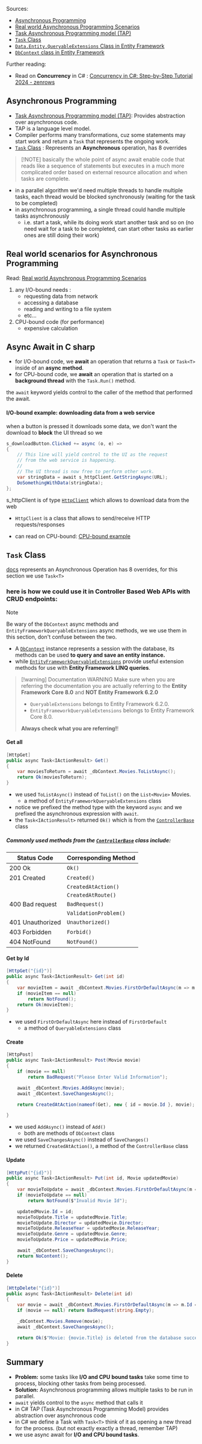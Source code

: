 Sources:
- [Asynchronous Programming](https://learn.microsoft.com/en-us/dotnet/csharp/asynchronous-programming/)
- [Real world Asynchronous Programming Scenarios](https://learn.microsoft.com/en-us/dotnet/csharp/asynchronous-programming/async-scenarios)
- [Task Asynchronous Programming model (TAP)](https://learn.microsoft.com/en-us/dotnet/csharp/asynchronous-programming/task-asynchronous-programming-model?source=recommendations)
- [`Task` Class](https://learn.microsoft.com/en-us/dotnet/api/system.threading.tasks.task?view=net-8.0)
- [`Data.Entity.QueryableExtensions` Class in Entity Framework](https://learn.microsoft.com/en-us/dotnet/api/system.data.entity.queryableextensions?view=entity-framework-6.2.0) 
- [`DbContext` class in Entity Framework](https://learn.microsoft.com/en-us/dotnet/api/microsoft.entityframeworkcore.dbcontext?view=efcore-8.0)

Further reading:
- Read on **Concurrency** in C# : [Concurrency in C#: Step-by-Step Tutorial 2024 - zenrows](https://www.zenrows.com/blog/concurrency-c-sharp)
## Asynchronous Programming
- [Task Asynchronous Programming model (TAP)](https://learn.microsoft.com/en-us/dotnet/csharp/asynchronous-programming/task-asynchronous-programming-model?source=recommendations): Provides abstraction over asynchronous code.
- TAP is a language level model.
- Compiler performs many transformations, cuz some statements may start work and return a `Task` that represents the ongoing work.
- [`Task` Class](https://learn.microsoft.com/en-us/dotnet/api/system.threading.tasks.task?view=net-8.0) : Represents an **Asynchronous** operation, has 8 overrides

> [!NOTE] basically the whole point of async await
> 	enable code that reads like a sequence of statements but executes in a much more complicated order based on external resource allocation and when tasks are complete.

- in a parallel algorithm we'd need multiple threads to handle multiple tasks, each thread would be blocked synchronously (waiting for the task to be completed)
- in asynchronous programming, a single thread could handle multiple tasks asynchronously
	- i.e. start a task, while its doing work start another task and so on (no need wait for a task to be completed, can start other tasks as earlier ones are still doing their work)

## Real world scenarios for Asynchronous Programming
Read: [Real world Asynchronous Programming Scenarios](https://learn.microsoft.com/en-us/dotnet/csharp/asynchronous-programming/async-scenarios)

1. any I/O-bound needs :
	- requesting data from network
	- accessing a database
	- reading and writing to a file system
	- etc...
2. CPU-bound code (for performance)
	- expensive calculation

## Async Await in C sharp
- for I/O-bound code, we **await** an operation that returns a `Task` or `Task<T>` inside of an **async method**.
- for CPU-bound code, we **await** an operation that is started on a **background thread** with the `Task.Run()` method.

the `await` keyword yields control to the caller of the method that performed the await.

#### I/O-bound example: downloading data from a web service

when a button is pressed it downloads some data, we don't want the download to **block** the UI thread so we 
```csharp
s_downloadButton.Clicked += async (o, e) =>
{
    // This line will yield control to the UI as the request
    // from the web service is happening.
    //
    // The UI thread is now free to perform other work.
    var stringData = await s_httpClient.GetStringAsync(URL);
    DoSomethingWithData(stringData);
};
```
s_httpClient is of type [`HttpClient`](https://learn.microsoft.com/en-us/dotnet/api/system.net.http.httpclient?view=net-8.0) which allows to download data from the web
 - `HttpClient` is a class that allows to send/receive HTTP requests/responses

- can read on CPU-bound: [CPU-bound example](https://www.zenrows.com/blog/concurrency-c-sharp)

## `Task` Class
[docs](https://learn.microsoft.com/en-us/dotnet/api/system.threading.tasks.task?view=net-8.0)
represents an Asynchronous Operation
has 8 overrides, for this section we use `Task<T>`
### here is how we could use it in Controller Based Web APIs with CRUD endpoints: 

> [!NOTE] 
> Be wary of the `DbContext` async methods and `EntityFrameworkQueryableExtensions` async methods, we we use them in this section, don't confuse between the two.
> - A [`DbContext`](https://learn.microsoft.com/en-us/dotnet/api/system.data.entity.dbcontext?view=entity-framework-6.2.0) instance represents a session with the database, its methods can be used **to query and save an entity instance.**
> - while [`EntityFrameworkQueryableExtensions`](https://learn.microsoft.com/en-us/dotnet/api/microsoft.entityframeworkcore.entityframeworkqueryableextensions?view=efcore-8.0) provide useful extension methods for use with **Entity Framework LINQ queries**.
> 

> [!warning] Documentation WARNING
> Make sure when you are referring the documentation you are actually referring to the **Entity Framework Core 8.0** and **NOT Entity Framework 6.2.0** 
> - `QueryableExtensions` belongs to Entity Framework 6.2.0.
> - `EntityFrameworkQueryableExtensions` belongs to Entity Framework Core 8.0.
> 
> **Always check what you are referring!**!

#### Get all
```csharp
[HttpGet]
public async Task<IActionResult> Get()
{
    var moviesToReturn = await _dbContext.Movies.ToListAsync();
    return Ok(moviesToReturn);
}
```
- we used `ToListAsync()` instead of `ToList()` on the `List<Movie>` Movies.
	- a method of ``EntityFrameworkQueryableExtensions`` class
- notice we prefixed the method type with the keyword `async` and we prefixed the asynchronous expression with `await`.
- the `Task<IActionResult>` returned `Ok()` which is from the [`ControllerBase`](https://learn.microsoft.com/en-us/dotnet/api/microsoft.aspnetcore.mvc.controllerbase?view=aspnetcore-8.0) class

##### Commonly used methods from the [`ControllerBase`](https://learn.microsoft.com/en-us/dotnet/api/microsoft.aspnetcore.mvc.controllerbase?view=aspnetcore-8.0) class include:

| Status Code      | Corresponding Method  |
| ---------------- | --------------------- |
| 200 Ok           | `Ok()`                |
| 201 Created      | `Created()`           |
|                  | `CreatedAtAction()`   |
|                  | `CreatedAtRoute()`    |
| 400 Bad request  | `BadRequest()`        |
|                  | `ValidationProblem()` |
| 401 Unauthorized | `Unauthorized()`      |
| 403 Forbidden    | `Forbid()`            |
| 404 NotFound     | `NotFound()`          |

#### Get by Id
```csharp
[HttpGet("{id}")]
public async Task<IActionResult> Get(int id)
{
    var movieItem = await _dbContext.Movies.FirstOrDefaultAsync(m => m.Id == id);
    if (movieItem == null)
        return NotFound();
    return Ok(movieItem);
}
```
- we used `FirstOrDefaultAsync` here instead of `FirstOrDefault`
	- a method of `QueryableExtensions` class
#### Create
```csharp
[HttpPost]
public async Task<IActionResult> Post(Movie movie)
{
    if (movie == null)
        return BadRequest("Please Enter Valid Information");

    await _dbContext.Movies.AddAsync(movie);
    await _dbContext.SaveChangesAsync();

    return CreatedAtAction(nameof(Get), new { id = movie.Id }, movie);

}
```
- we used `AddAsync()` instead of `Add()`
	- both are methods of `DbContext` class
- we used `SaveChangesAsync()` instead of `SaveChanges()`
- we returned `CreatedAtAction()`, a method of the `ControllerBase` class

#### Update
```csharp
[HttpPut("{id}")]
public async Task<IActionResult> Put(int id, Movie updatedMovie)
{
    var movieToUpdate = await _dbContext.Movies.FirstOrDefaultAsync(m => m.Id == id);
    if (movieToUpdate == null)
        return NotFound($"Invalid Movie Id");

    updatedMovie.Id = id;
    movieToUpdate.Title = updatedMovie.Title;
    movieToUpdate.Director = updatedMovie.Director;
    movieToUpdate.ReleaseYear = updatedMovie.ReleaseYear;
    movieToUpdate.Genre = updatedMovie.Genre;
    movieToUpdate.Price = updatedMovie.Price;

    await _dbContext.SaveChangesAsync();
    return NoContent();
}
```

#### Delete
```csharp
[HttpDelete("{id}")]
public async Task<IActionResult> Delete(int id)
{
	var movie = await _dbContext.Movies.FirstOrDefaultAsync(m => m.Id == id);
	if (movie == null) return BadRequest(string.Empty);

	_dbContext.Movies.Remove(movie);
	await _dbContext.SaveChangesAsync();

	return Ok($"Movie: {movie.Title} is deleted from the database successfully");
}
```

## Summary
- **Problem:** some tasks like **I/O and CPU bound tasks** take some time to process, blocking other tasks from being processed.
- **Solution:** Asynchronous programming allows multiple tasks to be run in parallel.
- `await` yields control to the `async` method that calls it
- in C# TAP (Task Asynchronous Programming Model) provides abstraction over asynchronous code
- in C# we define a Task with `Task<T>` think of it as opening a new thread for the process. (but not exactly exactly a thread, remember TAP)
- we use async await for **I/O and CPU bound tasks**.   
